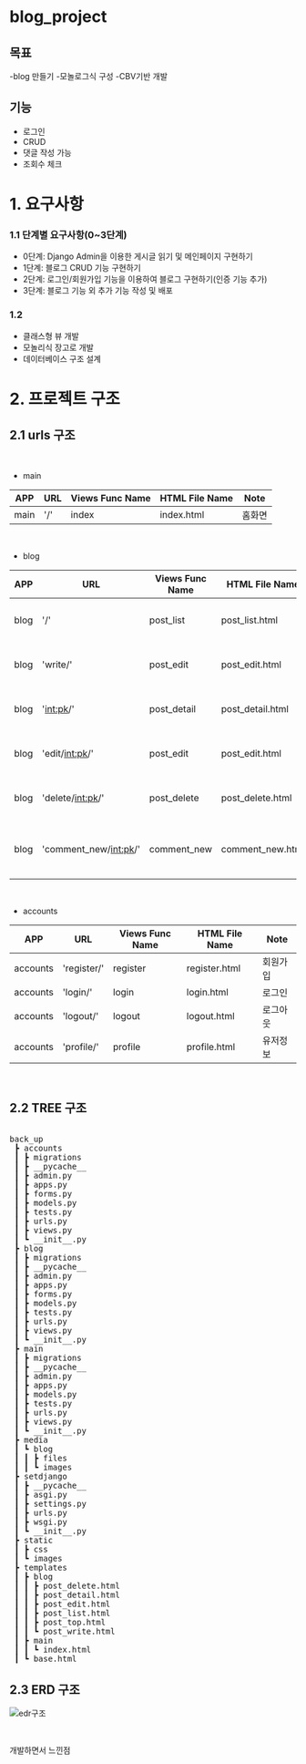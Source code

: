 # blog_project

<h2>목표</h2>
-blog 만들기
-모놀로그식 구성
-CBV기반 개발

<h2>기능</h2>
<ul>
  <li>로그인</li>
  <li>CRUD</li>
  <li>댓글 작성 가능</li>
  <li>조회수 체크</li>
</ul>

# 1. 요구사항
<h3>1.1 단계별 요구사항(0~3단계)</h3>
<ul>
  <li>0단계: Django Admin을 이용한 게시글 읽기 및 메인페이지 구현하기</li>
  <li>1단계: 블로그 CRUD 기능 구현하기</li>
  <li>2단계: 로그인/회원가입 기능을 이용하여 블로그 구현하기(인증 기능 추가)</li>
  <li>3단계: 블로그 기능 외 추가 기능 작성 및 배포</li>
</ul>

<h3>1.2</h3>
<ul>
  <li>클래스형 뷰 개발</li>
  <li>모놀리식 장고로 개발</li>
  <li>데이터베이스 구조 설계</li>
</ul>


# 2. 프로젝트 구조
<h2>2.1 urls 구조</h2>

<br>

- main

|APP|URL|Views Func Name|HTML File Name|Note|
|------|---|---|---|---|
|main|'/'|index|index.html|홈화면|
<br>

- blog

|APP|URL|Views Func Name|HTML File Name|Note|
|------|---|---|---|---|
|blog|'/'|post_list|post_list.html|게시판 목록|
|blog|'write/'|post_edit|post_edit.html|게시글 작성|
|blog|'<int:pk>/'|post_detail|post_detail.html|게시글 내용|
|blog|'edit/<int:pk>/'|post_edit|post_edit.html|게시글 수정|
|blog|'delete/<int:pk>/'|post_delete|post_delete.html|게시글 삭제|
|blog|'comment_new/<int:pk>/'|comment_new|comment_new.html|게시글 댓글 작성|
<br>

- accounts

|APP|URL|Views Func Name|HTML File Name|Note|
|------|---|---|---|---|
|accounts|'register/'|register|register.html|회원가입
|accounts|'login/'|login|login.html|로그인
|accounts|'logout/'|logout|logout.html|로그아웃
|accounts|'profile/'|profile|profile.html|유저정보

<br>

<h2>2.2 TREE 구조</h2>

<pre>
  
back_up
 ┣ accounts
 ┃ ┣ migrations
 ┃ ┣ __pycache__
 ┃ ┣ admin.py
 ┃ ┣ apps.py
 ┃ ┣ forms.py
 ┃ ┣ models.py
 ┃ ┣ tests.py
 ┃ ┣ urls.py
 ┃ ┣ views.py
 ┃ ┗ __init__.py
 ┣ blog
 ┃ ┣ migrations
 ┃ ┣ __pycache__
 ┃ ┣ admin.py
 ┃ ┣ apps.py
 ┃ ┣ forms.py
 ┃ ┣ models.py
 ┃ ┣ tests.py
 ┃ ┣ urls.py
 ┃ ┣ views.py
 ┃ ┗ __init__.py
 ┣ main
 ┃ ┣ migrations
 ┃ ┣ __pycache__
 ┃ ┣ admin.py
 ┃ ┣ apps.py
 ┃ ┣ models.py
 ┃ ┣ tests.py
 ┃ ┣ urls.py
 ┃ ┣ views.py
 ┃ ┗ __init__.py
 ┣ media
 ┃ ┗ blog
 ┃ ┃ ┣ files
 ┃ ┃ ┗ images
 ┣ setdjango
 ┃ ┣ __pycache__
 ┃ ┣ asgi.py
 ┃ ┣ settings.py
 ┃ ┣ urls.py
 ┃ ┣ wsgi.py
 ┃ ┗ __init__.py
 ┣ static
 ┃ ┣ css
 ┃ ┗ images
 ┣ templates
 ┃ ┣ blog
 ┃ ┃ ┣ post_delete.html
 ┃ ┃ ┣ post_detail.html
 ┃ ┃ ┣ post_edit.html
 ┃ ┃ ┣ post_list.html
 ┃ ┃ ┣ post_top.html
 ┃ ┃ ┗ post_write.html
 ┃ ┣ main
 ┃ ┃ ┗ index.html
 ┃ ┗ base.html
</pre>


<h2>2.3 ERD 구조</h2>

![edr구조](https://github.com/bardnia/test/assets/69304793/436f217c-91f2-4bcb-86e6-d187f94594d3)

<br>


개발하면서 느낀점
